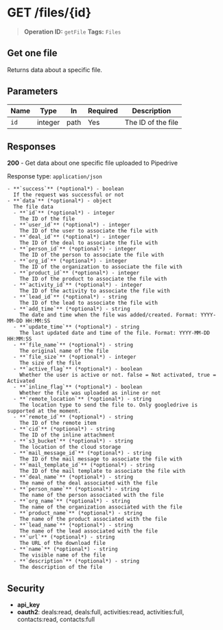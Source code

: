 # GET /files/{id}

> **Operation ID:** `getFile`
> **Tags:** `Files`

## Get one file

Returns data about a specific file.

## Parameters

| Name | Type | In | Required | Description |
|------|------|-------|----------|-------------|
| `id` | integer | path | Yes | The ID of the file |

## Responses

**200** - Get data about one specific file uploaded to Pipedrive

Response type: `application/json`

```
- **`success`** (*optional*) - boolean
  If the request was successful or not
- **`data`** (*optional*) - object
  The file data
  - **`id`** (*optional*) - integer
    The ID of the file
  - **`user_id`** (*optional*) - integer
    The ID of the user to associate the file with
  - **`deal_id`** (*optional*) - integer
    The ID of the deal to associate the file with
  - **`person_id`** (*optional*) - integer
    The ID of the person to associate the file with
  - **`org_id`** (*optional*) - integer
    The ID of the organization to associate the file with
  - **`product_id`** (*optional*) - integer
    The ID of the product to associate the file with
  - **`activity_id`** (*optional*) - integer
    The ID of the activity to associate the file with
  - **`lead_id`** (*optional*) - string
    The ID of the lead to associate the file with
  - **`add_time`** (*optional*) - string
    The date and time when the file was added/created. Format: YYYY-MM-DD HH:MM:SS
  - **`update_time`** (*optional*) - string
    The last updated date and time of the file. Format: YYYY-MM-DD HH:MM:SS
  - **`file_name`** (*optional*) - string
    The original name of the file
  - **`file_size`** (*optional*) - integer
    The size of the file
  - **`active_flag`** (*optional*) - boolean
    Whether the user is active or not. false = Not activated, true = Activated
  - **`inline_flag`** (*optional*) - boolean
    Whether the file was uploaded as inline or not
  - **`remote_location`** (*optional*) - string
    The location type to send the file to. Only googledrive is supported at the moment.
  - **`remote_id`** (*optional*) - string
    The ID of the remote item
  - **`cid`** (*optional*) - string
    The ID of the inline attachment
  - **`s3_bucket`** (*optional*) - string
    The location of the cloud storage
  - **`mail_message_id`** (*optional*) - string
    The ID of the mail message to associate the file with
  - **`mail_template_id`** (*optional*) - string
    The ID of the mail template to associate the file with
  - **`deal_name`** (*optional*) - string
    The name of the deal associated with the file
  - **`person_name`** (*optional*) - string
    The name of the person associated with the file
  - **`org_name`** (*optional*) - string
    The name of the organization associated with the file
  - **`product_name`** (*optional*) - string
    The name of the product associated with the file
  - **`lead_name`** (*optional*) - string
    The name of the lead associated with the file
  - **`url`** (*optional*) - string
    The URL of the download file
  - **`name`** (*optional*) - string
    The visible name of the file
  - **`description`** (*optional*) - string
    The description of the file
```


## Security

- **api_key**
- **oauth2**: deals:read, deals:full, activities:read, activities:full, contacts:read, contacts:full